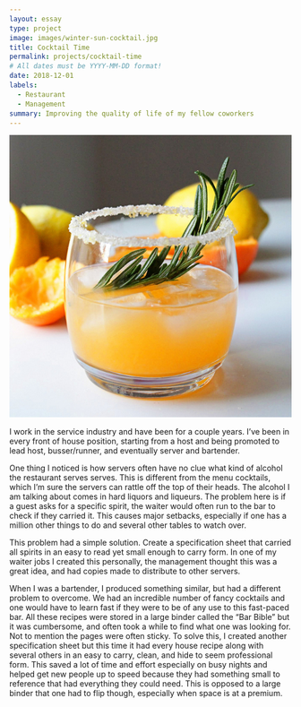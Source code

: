 ```yaml
---
layout: essay
type: project
image: images/winter-sun-cocktail.jpg
title: Cocktail Time
permalink: projects/cocktail-time
# All dates must be YYYY-MM-DD format!
date: 2018-12-01
labels:
  - Restaurant
  - Management
summary: Improving the quality of life of my fellow coworkers
---
```


<img class="ui medium right floated rounded image" src="../images/winter-sun-cocktail.jpg">

   I work in the service industry and have been for a couple years. I’ve been in every front of house position, starting from a host and being promoted to lead host, busser/runner, and eventually server and bartender. 

   One thing I noticed is how servers often have no clue what kind of alcohol the restaurant serves serves. This is different from the menu cocktails, which I’m sure the servers can rattle off the top of their heads. The alcohol I am talking about comes in hard liquors and liqueurs. The problem here is if a guest asks for a specific spirit, the waiter would often run to the bar to check if they carried it. This causes major setbacks, especially if one has a million other things to do and several other tables to watch over.

   This problem had a simple solution. Create a specification sheet that carried all spirits in an easy to read yet small enough to carry form. In one of my waiter jobs I created this personally, the management thought this was a great idea, and had copies made to distribute to other servers. 

   When I was a bartender, I produced something similar, but had a different problem to overcome. We had an incredible number of fancy cocktails and one would have to learn fast if they were to be of any use to this fast-paced bar. All these recipes were stored in a large binder called the “Bar Bible” but it was cumbersome, and often took a while to find what one was looking for. Not to mention the pages were often sticky. To solve this, I created another specification sheet but this time it had every house recipe along with several others in an easy to carry, clean, and hide to seem professional form. This saved a lot of time and effort especially on busy nights and helped get new people up to speed because they had something small to reference that had everything they could need. This is opposed to a large binder that one had to flip though, especially when space is at a premium.
